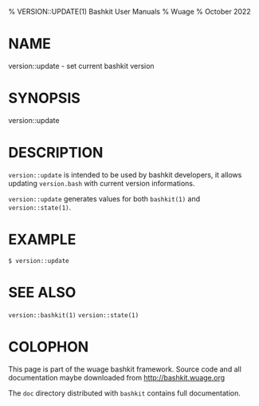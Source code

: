% VERSION::UPDATE(1) Bashkit User Manuals
% Wuage
% October 2022

# NAME

version::update - set current bashkit version

# SYNOPSIS

version::update

# DESCRIPTION

`version::update` is intended to be used by bashkit developers,
it allows updating `version.bash` with current version informations.

`version::update` generates values for both `bashkit(1)` and `version::state(1)`.

# EXAMPLE

    $ version::update

# SEE ALSO

`version::bashkit(1)` `version::state(1)`

# COLOPHON
This page is part of the wuage bashkit framework. Source code and all
documentation maybe downloaded from <http://bashkit.wuage.org>

The `doc` directory distributed with `bashkit` contains full documentation.
